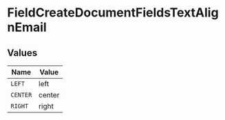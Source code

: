# FieldCreateDocumentFieldsTextAlignEmail


## Values

| Name     | Value    |
| -------- | -------- |
| `LEFT`   | left     |
| `CENTER` | center   |
| `RIGHT`  | right    |